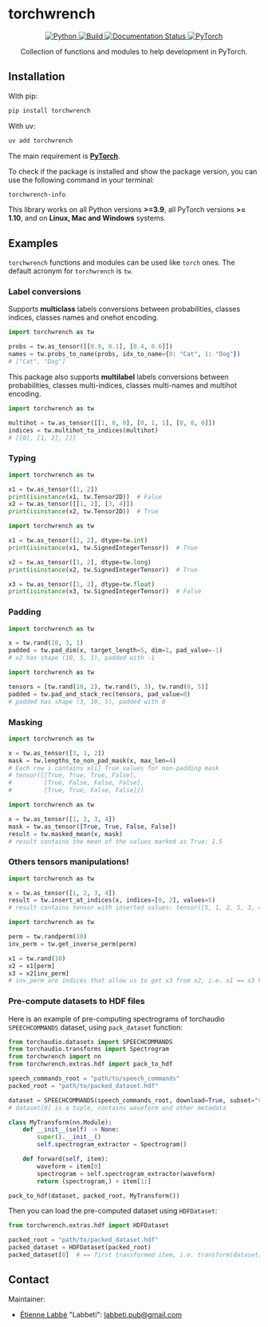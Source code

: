 # torchwrench

<center>

<a href="https://www.python.org/">
    <img alt="Python" src="https://img.shields.io/badge/-Python 3.9+-blue?style=for-the-badge&logo=python&logoColor=white">
</a>
<a href="https://github.com/Labbeti/torchwrench/actions">
    <img alt="Build" src="https://img.shields.io/github/actions/workflow/status/Labbeti/torchwrench/test.yaml?branch=main&style=for-the-badge&logo=github">
</a>
<a href='https://torchwrench.readthedocs.io/'>
    <img src='https://readthedocs.org/projects/torchwrench/badge/?version=stable&style=for-the-badge' alt='Documentation Status' />
</a>
<a href="https://pytorch.org/get-started/locally/">
    <img alt="PyTorch" src="https://img.shields.io/badge/-PyTorch 1.10+-ee4c2c?style=for-the-badge&logo=pytorch&logoColor=white">
</a>

Collection of functions and modules to help development in PyTorch.

</center>


## Installation

With pip:
```bash
pip install torchwrench
```

With uv:
```bash
uv add torchwrench
```

The main requirement is **[PyTorch](https://pytorch.org/)**.

To check if the package is installed and show the package version, you can use the following command in your terminal:
```bash
torchwrench-info
```

This library works on all Python versions **>=3.9**, all PyTorch versions **>= 1.10**, and on **Linux, Mac and Windows** systems.

## Examples

`torchwrench` functions and modules can be used like `torch` ones. The default acronym for `torchwrench` is `tw`.

### Label conversions
Supports **multiclass** labels conversions between probabilities, classes indices, classes names and onehot encoding.

```python
import torchwrench as tw

probs = tw.as_tensor([[0.9, 0.1], [0.4, 0.6]])
names = tw.probs_to_name(probs, idx_to_name={0: "Cat", 1: "Dog"})
# ["Cat", "Dog"]
```

This package also supports **multilabel** labels conversions between probabilities, classes multi-indices, classes multi-names and multihot encoding.

```python
import torchwrench as tw

multihot = tw.as_tensor([[1, 0, 0], [0, 1, 1], [0, 0, 0]])
indices = tw.multihot_to_indices(multihot)
# [[0], [1, 2], []]
```

### Typing

```python
import torchwrench as tw

x1 = tw.as_tensor([1, 2])
print(isinstance(x1, tw.Tensor2D))  # False
x2 = tw.as_tensor([[1, 2], [3, 4]])
print(isinstance(x2, tw.Tensor2D))  # True
```

```python
import torchwrench as tw

x1 = tw.as_tensor([1, 2], dtype=tw.int)
print(isinstance(x1, tw.SignedIntegerTensor))  # True

x2 = tw.as_tensor([1, 2], dtype=tw.long)
print(isinstance(x2, tw.SignedIntegerTensor))  # True

x3 = tw.as_tensor([1, 2], dtype=tw.float)
print(isinstance(x3, tw.SignedIntegerTensor))  # False
```

### Padding

```python
import torchwrench as tw

x = tw.rand(10, 3, 1)
padded = tw.pad_dim(x, target_length=5, dim=1, pad_value=-1)
# x2 has shape (10, 5, 1), padded with -1
```

```python
import torchwrench as tw

tensors = [tw.rand(10, 2), tw.rand(5, 3), tw.rand(0, 5)]
padded = tw.pad_and_stack_rec(tensors, pad_value=0)
# padded has shape (3, 10, 5), padded with 0
```

### Masking

```python
import torchwrench as tw

x = tw.as_tensor([3, 1, 2])
mask = tw.lengths_to_non_pad_mask(x, max_len=4)
# Each row i contains x[i] True values for non-padding mask
# tensor([[True, True, True, False],
#         [True, False, False, False],
#         [True, True, False, False]])
```

```python
import torchwrench as tw

x = tw.as_tensor([1, 2, 3, 4])
mask = tw.as_tensor([True, True, False, False])
result = tw.masked_mean(x, mask)
# result contains the mean of the values marked as True: 1.5
```

### Others tensors manipulations!

```python
import torchwrench as tw

x = tw.as_tensor([1, 2, 3, 4])
result = tw.insert_at_indices(x, indices=[0, 2], values=5)
# result contains tensor with inserted values: tensor([5, 1, 2, 5, 3, 4])
```

```python
import torchwrench as tw

perm = tw.randperm(10)
inv_perm = tw.get_inverse_perm(perm)

x1 = tw.rand(10)
x2 = x1[perm]
x3 = x2[inv_perm]
# inv_perm are indices that allow us to get x3 from x2, i.e. x1 == x3 here
```

### Pre-compute datasets to HDF files

Here is an example of pre-computing spectrograms of torchaudio `SPEECHCOMMANDS` dataset, using `pack_dataset` function:

```python
from torchaudio.datasets import SPEECHCOMMANDS
from torchaudio.transforms import Spectrogram
from torchwrench import nn
from torchwrench.extras.hdf import pack_to_hdf

speech_commands_root = "path/to/speech_commands"
packed_root = "path/to/packed_dataset.hdf"

dataset = SPEECHCOMMANDS(speech_commands_root, download=True, subset="validation")
# dataset[0] is a tuple, contains waveform and other metadata

class MyTransform(nn.Module):
    def __init__(self) -> None:
        super().__init__()
        self.spectrogram_extractor = Spectrogram()

    def forward(self, item):
        waveform = item[0]
        spectrogram = self.spectrogram_extractor(waveform)
        return (spectrogram,) + item[1:]

pack_to_hdf(dataset, packed_root, MyTransform())
```

Then you can load the pre-computed dataset using `HDFDataset`:
```python
from torchwrench.extras.hdf import HDFDataset

packed_root = "path/to/packed_dataset.hdf"
packed_dataset = HDFDataset(packed_root)
packed_dataset[0]  # == first transformed item, i.e. transform(dataset[0])
```

<!--
## Extras requirements
`torchwrench` also provides additional modules when some specific package are already installed in your environment.
All extras can be installed with `pip install torchwrench[extras]`

- If `tensorboard` is installed, the function `load_event_file` can be used. It is useful to load manually all data contained in an tensorboard event file.
- If `numpy` is installed, the classes `NumpyToTensor` and  `ToNumpy` can be used and their related function. It is meant to be used to compose dynamic transforms into `Sequential` module.
- If `h5py` is installed, the function `pack_to_hdf` and class `HDFDataset` can be used. Can be used to pack/read dataset to HDF files, and supports variable-length sequences of data.
- If `pyyaml` is installed, the functions `to_yaml` and `load_yaml` can be used. -->


## Contact
Maintainer:
- [Étienne Labbé](https://labbeti.github.io/) "Labbeti": labbeti.pub@gmail.com
